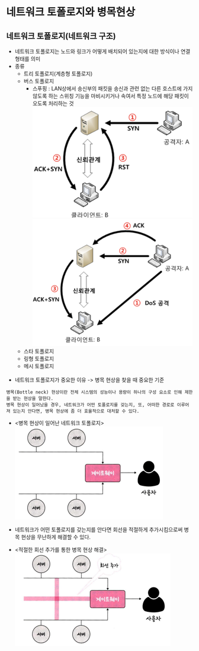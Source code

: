 # 네트워크 토폴로지와 병목현상

## 네트워크 토폴로지(네트워크 구조)

- 네트워크 토폴로지는 노드와 링크가 어떻게 배치되어 있는지에 대한 방식이나 연결 형태를 의미
- 종류
  - 트리 토폴로지(계층형 토폴로지)
  - 버스 토폴로지
    - 스푸핑 : LAN상에서 송신부의 패킷을 송신과 관련 없는 다른 호스트에 가지 않도록 하는 스위칭 기능을 마비시키거나 속여서 특정 노드에 해당 패킷이 오도록 처리하는 것
      ![image](./image/j_spoofing_1.png)
      ![image](./image/j_spoofing_2.png)
  - 스타 토폴로지
  - 링형 토폴로지
  - 메시 토폴로지
    <br/><br/>
- 네트워크 토폴로지가 중요한 이유 -> 병목 현상을 찾을 때 중요한 기준

```
병목(Bottle neck) 현상이란 전체 시스템의 성능이나 용량이 하나의 구성 요소로 인해 제한을 받는 현상을 말한다.
병목 현상이 일어났을 경우, 네트워크가 어떤 토폴로지를 갖는지, 또, 어떠한 경로로 이루어져 있는지 안다면, 병목 현상에 좀 더 효율적으로 대처할 수 있다.
```

- <병목 현상이 일어난 네트워크 토폴로지>
  ![image](./image/j_bottleneck_1.png)

- 네트워크가 어떤 토폴로지를 갖는지를 안다면 회선을 적절하게 추가시킴으로써 병목 현상을 무난하게 해결할 수 있다.
- <적절한 회선 추가를 통한 병목 현상 해결>
  ![image](./image/j_bottleneck_2.png)
